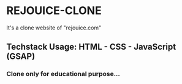 # REJOUICE-CLONE
It's a clone website of "rejouice.com"

## Techstack Usage: HTML - CSS - JavaScript (GSAP)
### Clone only for educational purpose...


